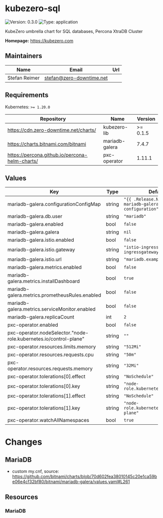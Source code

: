 # kubezero-sql

![Version: 0.3.0](https://img.shields.io/badge/Version-0.3.0-informational?style=flat-square) ![Type: application](https://img.shields.io/badge/Type-application-informational?style=flat-square)

KubeZero umbrella chart for SQL databases, Percona XtraDB Cluster

**Homepage:** <https://kubezero.com>

## Maintainers

| Name | Email | Url |
| ---- | ------ | --- |
| Stefan Reimer | <stefan@zero-downtime.net> |  |

## Requirements

Kubernetes: `>= 1.20.0`

| Repository | Name | Version |
|------------|------|---------|
| https://cdn.zero-downtime.net/charts/ | kubezero-lib | >= 0.1.5 |
| https://charts.bitnami.com/bitnami | mariadb-galera | 7.4.7 |
| https://percona.github.io/percona-helm-charts/ | pxc-operator | 1.11.1 |

## Values

| Key | Type | Default | Description |
|-----|------|---------|-------------|
| mariadb-galera.configurationConfigMap | string | `"{{ .Release.Name }}-mariadb-galera-configuration"` |  |
| mariadb-galera.db.user | string | `"mariadb"` |  |
| mariadb-galera.enabled | bool | `false` |  |
| mariadb-galera.galera | string | `nil` |  |
| mariadb-galera.istio.enabled | bool | `false` |  |
| mariadb-galera.istio.gateway | string | `"istio-ingress/private-ingressgateway"` |  |
| mariadb-galera.istio.url | string | `"mariadb.example.com"` |  |
| mariadb-galera.metrics.enabled | bool | `false` |  |
| mariadb-galera.metrics.installDashboard | bool | `true` |  |
| mariadb-galera.metrics.prometheusRules.enabled | bool | `false` |  |
| mariadb-galera.metrics.serviceMonitor.enabled | bool | `false` |  |
| mariadb-galera.replicaCount | int | `2` |  |
| pxc-operator.enabled | bool | `false` |  |
| pxc-operator.nodeSelector."node-role.kubernetes.io/control-plane" | string | `""` |  |
| pxc-operator.resources.limits.memory | string | `"512Mi"` |  |
| pxc-operator.resources.requests.cpu | string | `"50m"` |  |
| pxc-operator.resources.requests.memory | string | `"32Mi"` |  |
| pxc-operator.tolerations[0].effect | string | `"NoSchedule"` |  |
| pxc-operator.tolerations[0].key | string | `"node-role.kubernetes.io/master"` |  |
| pxc-operator.tolerations[1].effect | string | `"NoSchedule"` |  |
| pxc-operator.tolerations[1].key | string | `"node-role.kubernetes.io/control-plane"` |  |
| pxc-operator.watchAllNamespaces | bool | `true` |  |

# Changes

## MariaDB
- custom my.cnf, source: https://github.com/bitnami/charts/blob/70d602fea38010145c20e1ca59be06e4cf32bf80/bitnami/mariadb-galera/values.yaml#L261

## Resources

### MariaDB

